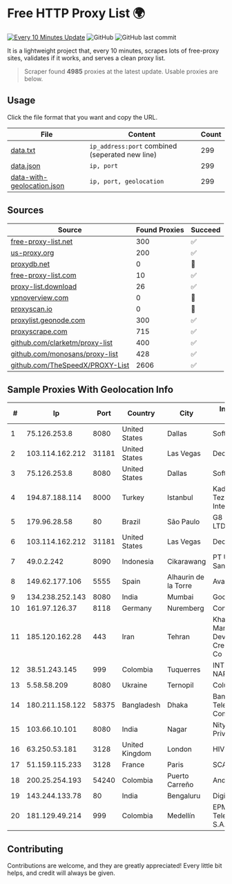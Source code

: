 
# Free HTTP Proxy List 🌍

[![Every 10 Minutes Update](https://github.com/mertguvencli/http-proxy-list/actions/workflows/main.yml/badge.svg?branch=main)](https://github.com/mertguvencli/http-proxy-list/actions/workflows/main.yml)
![GitHub](https://img.shields.io/github/license/mertguvencli/http-proxy-list)
![GitHub last commit](https://img.shields.io/github/last-commit/mertguvencli/http-proxy-list)

It is a lightweight project that, every 10 minutes, scrapes lots of free-proxy sites, validates if it works, and serves a clean proxy list.


> Scraper found **4985** proxies at the latest update. Usable proxies are below.

## Usage

Click the file format that you want and copy the URL.


|File|Content|Count|
|----|-------|-----|
|[data.txt](https://raw.githubusercontent.com/mertguvencli/http-proxy-list/main/proxy-list/data.txt)|`ip_address:port` combined (seperated new line)|299|
|[data.json](https://raw.githubusercontent.com/mertguvencli/http-proxy-list/main/proxy-list/data.json)|`ip, port`|299|
|[data-with-geolocation.json](https://raw.githubusercontent.com/mertguvencli/http-proxy-list/main/proxy-list/data-with-geolocation.json)|`ip, port, geolocation`|299|

## Sources

|Source|Found Proxies|Succeed|
|------|-------------|-------|
|[free-proxy-list.net](https://free-proxy-list.net)|300|✅|
|[us-proxy.org](https://www.us-proxy.org)|200|✅|
|[proxydb.net](http://proxydb.net)|0|🚫|
|[free-proxy-list.com](https://free-proxy-list.com/?page=&port=&type%5B%5D=http&type%5B%5D=https&up_time=0&search=Search)|10|✅|
|[proxy-list.download](https://www.proxy-list.download/HTTP)|26|✅|
|[vpnoverview.com](https://vpnoverview.com/privacy/anonymous-browsing/free-proxy-servers)|0|🚫|
|[proxyscan.io](https://www.proxyscan.io)|0|🚫|
|[proxylist.geonode.com](https://proxylist.geonode.com/api/proxy-list?limit=300&page=1&sort_by=lastChecked&sort_type=desc&protocols=http,https)|300|✅|
|[proxyscrape.com](https://api.proxyscrape.com/v2/?request=displayproxies&protocol=http&timeout=10000&country=all&ssl=all&anonymity=all)|715|✅|
|[github.com/clarketm/proxy-list](https://raw.githubusercontent.com/clarketm/proxy-list/master/proxy-list-raw.txt)|400|✅|
|[github.com/monosans/proxy-list](https://raw.githubusercontent.com/monosans/proxy-list/main/proxies/http.txt)|428|✅|
|[github.com/TheSpeedX/PROXY-List](https://raw.githubusercontent.com/TheSpeedX/PROXY-List/master/http.txt)|2606|✅|


## Sample Proxies With Geolocation Info

|#|Ip|Port|Country|City|Internet Service Provider|
|-|--|----|-------|----|-------------------------|
|1|75.126.253.8|8080|United States|Dallas|SoftLayer|
|2|103.114.162.212|31181|United States|Las Vegas|DediPath|
|3|75.126.253.8|8080|United States|Dallas|SoftLayer|
|4|194.87.188.114|8000|Turkey|Istanbul|Kadir Huseyin Tezcan Nosspeed Internet Teknolojileri|
|5|179.96.28.58|80|Brazil|São Paulo|G8 NETWORKS LTDA|
|6|103.114.162.212|31181|United States|Las Vegas|DediPath|
|7|49.0.2.242|8090|Indonesia|Cikarawang|PT Usaha Adi Sanggoro|
|8|149.62.177.106|5555|Spain|Alhaurin de la Torre|Avatel Telecom|
|9|134.238.252.143|8080|India|Mumbai|Google LLC|
|10|161.97.126.37|8118|Germany|Nuremberg|Contabo GmbH|
|11|185.120.162.28|443|Iran|Tehran|Khallagh Borhan Market Development for Creative Industries Co|
|12|38.51.243.145|999|Colombia|Tuquerres|INTERCOMM DE NARIÑO SAS|
|13|5.58.58.209|8080|Ukraine|Ternopil|Columbus|
|14|180.211.158.122|58375|Bangladesh|Dhaka|Bangladesh Telecommunications Company Ltd.|
|15|103.66.10.101|8080|India|Nagar|Nitya Internet Private Limited|
|16|63.250.53.181|3128|United Kingdom|London|HIVELOCITY, Inc.|
|17|51.159.115.233|3128|France|Paris|SCALEWAY|
|18|200.25.254.193|54240|Colombia|Puerto Carreño|Andinet ON Line|
|19|143.244.133.78|80|India|Bengaluru|DigitalOcean, LLC|
|20|181.129.49.214|999|Colombia|Medellín|EPM Telecomunicaciones S.A. E.S.P.|



## Contributing

Contributions are welcome, and they are greatly appreciated! Every
little bit helps, and credit will always be given.

